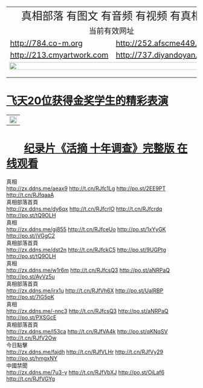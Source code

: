 
<table width="100%" style="back-ground:lightblue">
  <tr>
    <td colspan="2" align="center"><span style="font-size:28px">真相部落  有图文 有音频 有视频 有真相</span></td>
  </tr>
   <tr>
    <td colspan="2"  align="center"><span style="font-size:20px">当前有效网址</span></td>
  </tr>
  <tr style="font-size:20px;">
    <td><a href="http://784.co-m.org">http://784.co-m.org</a></td>
    <td><a href="http://252.afscme449.org">http://252.afscme449.org</a></td>
  </tr>
  <tr style="font-size:20px;">
    <td><a href="http://213.cmyartwork.com">http://213.cmyartwork.com</a></td>
    <td><a href="http://737.diyandoyan.com">http://737.diyandoyan.com</a></td>
  </tr> 
   <tr>
    <td colspan="2"  align="center"><a href="http://073.batdekor.com/zx/" target="_blank">
    <img src="http://073.batdekor.com/pic/2016/11/p7829911a215010452.jpg" width="100%"><br>

  </a></td>

</table>

#        [飞天20位获得金奖学生的精彩表演](http://073.batdekor.com/zx/)


<table width="100%" style="back-ground:lightblue">
   <tr>
    <td colspan="2"  align="center">
    <a href="http://073.batdekor.com/mp4/zx/2016/11/oh10yearsInv.mp4" target="_blank">
      <img src="http://073.batdekor.com/pic/2016/11/10yearsOHinv.jpg" width="100%"><br>
    </a>
    </td>
</table>

#        [纪录片《活摘 十年调查》完整版 在线观看](http://073.batdekor.comm/mp4/zx/2016/11/oh10yearsInv.mp4)

<div class="linkbox"><div class="title">真相<div id="url"><a href="http://zx.ddns.me/aeax9" target=_blank>http://zx.ddns.me/aeax9</a>     <a href="http://t.cn/RJfc1Lg" target=_blank>http://t.cn/RJfc1Lg</a>     <a href="http://po.st/2EE9PT" target=_blank>http://po.st/2EE9PT</a>     <a href="http://t.cn/RJfqaaA" target=_blank>http://t.cn/RJfqaaA</a></div></div><div class="title">真相部落首頁<div id="url"><a href="http://zx.ddns.me/dy6qx" target=_blank>http://zx.ddns.me/dy6qx</a>     <a href="http://t.cn/RJfcrlO" target=_blank>http://t.cn/RJfcrlO</a>     <a href="http://t.cn/RJfcrdq" target=_blank>http://t.cn/RJfcrdq</a>     <a href="http://po.st/tQ9OLH" target=_blank>http://po.st/tQ9OLH</a></div></div><div class="title">真相<div id="url"><a href="http://zx.ddns.me/gi855" target=_blank>http://zx.ddns.me/gi855</a>     <a href="http://t.cn/RJfceUo" target=_blank>http://t.cn/RJfceUo</a>     <a href="http://po.st/1xYyGK" target=_blank>http://po.st/1xYyGK</a>     <a href="http://po.st/jVGgC2" target=_blank>http://po.st/jVGgC2</a></div></div><div class="title">真相部落首頁<div id="url"><a href="http://zx.ddns.me/dst2n" target=_blank>http://zx.ddns.me/dst2n</a>     <a href="http://t.cn/RJfckC5" target=_blank>http://t.cn/RJfckC5</a>     <a href="http://po.st/9UGPtg" target=_blank>http://po.st/9UGPtg</a>     <a href="http://po.st/tQ9OLH" target=_blank>http://po.st/tQ9OLH</a></div></div><div class="title">真相<div id="url"><a href="http://zx.ddns.me/w1r6m" target=_blank>http://zx.ddns.me/w1r6m</a>     <a href="http://t.cn/RJfcsQ3" target=_blank>http://t.cn/RJfcsQ3</a>     <a href="http://po.st/aNRPaQ" target=_blank>http://po.st/aNRPaQ</a>     <a href="http://po.st/AyVz5u" target=_blank>http://po.st/AyVz5u</a></div></div><div class="title">真相部落首頁<div id="url"><a href="http://zx.ddns.me/irx1u" target=_blank>http://zx.ddns.me/irx1u</a>     <a href="http://t.cn/RJfVh6X" target=_blank>http://t.cn/RJfVh6X</a>     <a href="http://po.st/UalRBP" target=_blank>http://po.st/UalRBP</a>     <a href="http://po.st/7IG5pK" target=_blank>http://po.st/7IG5pK</a></div></div><div class="title">真相<div id="url"><a href="http://zx.ddns.me/-nnc3" target=_blank>http://zx.ddns.me/-nnc3</a>     <a href="http://t.cn/RJfcsQ3" target=_blank>http://t.cn/RJfcsQ3</a>     <a href="http://po.st/aNRPaQ" target=_blank>http://po.st/aNRPaQ</a>     <a href="http://po.st/PXSGcE" target=_blank>http://po.st/PXSGcE</a></div></div><div class="title">真相部落首頁<div id="url"><a href="http://zx.ddns.me/l53ca" target=_blank>http://zx.ddns.me/l53ca</a>     <a href="http://t.cn/RJfVA4k" target=_blank>http://t.cn/RJfVA4k</a>     <a href="http://po.st/qKNqSV" target=_blank>http://po.st/qKNqSV</a>     <a href="http://t.cn/RJfV2Ow" target=_blank>http://t.cn/RJfV2Ow</a></div></div><div class="title">今日點擊<div id="url"><a href="http://zx.ddns.me/fajdh" target=_blank>http://zx.ddns.me/fajdh</a>     <a href="http://t.cn/RJfVLHr" target=_blank>http://t.cn/RJfVLHr</a>     <a href="http://t.cn/RJfVy29" target=_blank>http://t.cn/RJfVy29</a>     <a href="http://po.st/hmgxNY" target=_blank>http://po.st/hmgxNY</a></div></div><div class="title">中國禁聞<div id="url"><a href="http://zx.ddns.me/7u3-y" target=_blank>http://zx.ddns.me/7u3-y</a>     <a href="http://t.cn/RJfVbXJ" target=_blank>http://t.cn/RJfVbXJ</a>     <a href="http://po.st/OiLaf6" target=_blank>http://po.st/OiLaf6</a>     <a href="http://t.cn/RJfVGYg" target=_blank>http://t.cn/RJfVGYg</a></div></div></div>
